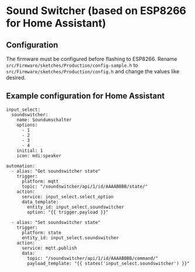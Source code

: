 # Sound Switcher (based on ESP8266 for Home Assistant)

## Configuration

The firmware must be configured before flashing to ESP8266. Rename `src/Firmware/sketches/Production/config-sample.h` to `src/Firmware/sketches/Production/config.h` and change the values like desired.

## Example configuration for Home Assistant

    input_select:
      soundswitcher:
        name: Soundumschalter
        options:
          - 1
          - 2
          - 3
          - 4
        initial: 1
        icon: mdi:speaker

    automation:
      - alias: "Get soundswitcher state"
        trigger:
          platform: mqtt
          topic: "/soundswitcher/api/1/id/AAAABBBB/state/"
        action:
          service: input_select.select_option
          data_template:
            entity_id: input_select.soundswitcher
            option: "{{ trigger.payload }}"

      - alias: "Set soundswitcher state"
        trigger:
          platform: state
          entity_id: input_select.soundswitcher
        action:
          service: mqtt.publish
          data:
            topic: "/soundswitcher/api/1/id/AAAABBBB/command/"
            payload_template: "{{ states('input_select.soundswitcher') }}"
